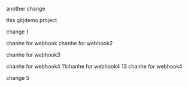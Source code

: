 another change

this gitjdemo project

change 1

chanhe for webhook
chanhe for webhook2

chanhe for webhook3

chanhe for webhook4
11chanhe for webhook4
13
chanhe for webhook4

change 5

